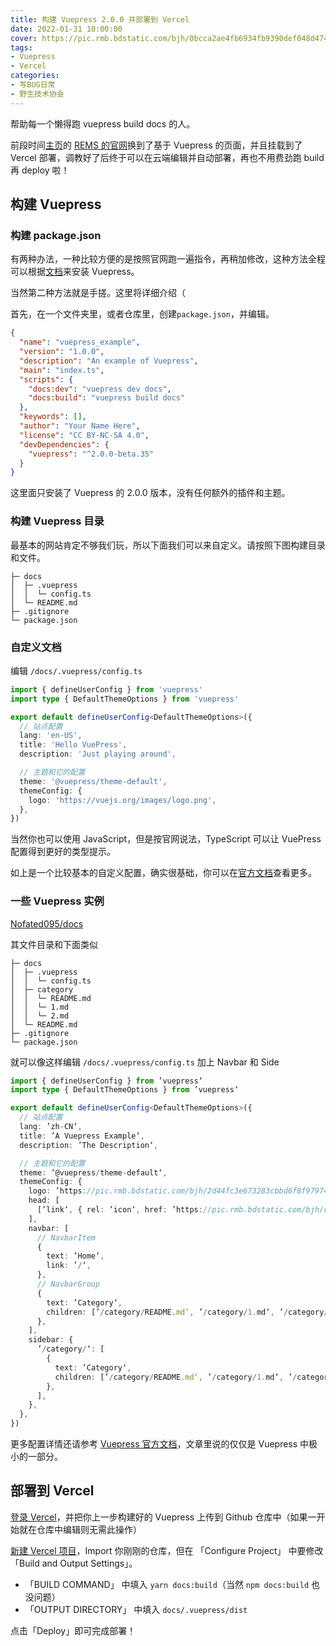 ```yaml
---
title: 构建 Vuepress 2.0.0 并部署到 Vercel
date: 2022-01-31 10:00:00
cover: https://pic.rmb.bdstatic.com/bjh/0bcca2ae4fb6934fb9390def048d4740.png
tags:
- Vuepress
- Vercel
categories:
- 写BUG日常
- 野生技术协会
---
```

帮助每一个懒得跑 vuepress build docs 的人。
<!--more-->

前段时间[主页](https://www.nofated.win)的 [REMS 的官网](https://rems.vercel.app)换到了基于 Vuepress 的页面，并且挂载到了 Vercel 部署，调教好了后终于可以在云端编辑并自动部署，再也不用费劲跑 build 再 deploy 啦！

## 构建 Vuepress

### 构建 package.json

有两种办法，一种比较方便的是按照官网跑一遍指令，再稍加修改，这种方法全程可以根据[文档](https://v2.vuepress.vuejs.org/zh/guide/getting-started.html)来安装 Vuepress。

当然第二种方法就是手搓。这里将详细介绍（

首先，在一个文件夹里，或者仓库里，创建`package.json`，并编辑。

``` json package.json
{
  "name": "vuepress_example",
  "version": "1.0.0",
  "description": "An example of Vuepress",
  "main": "index.ts",
  "scripts": {
    "docs:dev": "vuepress dev docs",
    "docs:build": "vuepress build docs"
  },
  "keywords": [],
  "author": "Your Name Here",
  "license": "CC BY-NC-SA 4.0",
  "devDependencies": {
    "vuepress": "^2.0.0-beta.35"
  }
}
```

这里面只安装了 Vuepress 的 2.0.0 版本，没有任何额外的插件和主题。

### 构建 Vuepress 目录

最基本的网站肯定不够我们玩，所以下面我们可以来自定义。请按照下图构建目录和文件。

```
├─ docs
│  ├─ .vuepress
│  │  └─ config.ts
│  └─ README.md
├─ .gitignore
└─ package.json
```

###  自定义文档

编辑 `/docs/.vuepress/config.ts`

``` typescript /docs/.vuepress/config.ts
import { defineUserConfig } from 'vuepress'
import type { DefaultThemeOptions } from 'vuepress'

export default defineUserConfig<DefaultThemeOptions>({
  // 站点配置
  lang: 'en-US',
  title: 'Hello VuePress',
  description: 'Just playing around',

  // 主题和它的配置
  theme: '@vuepress/theme-default',
  themeConfig: {
    logo: 'https://vuejs.org/images/logo.png',
  },
})
```

当然你也可以使用 JavaScript，但是按官网说法，TypeScript 可以让 VuePress 配置得到更好的类型提示。

如上是一个比较基本的自定义配置，确实很基础，你可以在[官方文档](https://v2.vuepress.vuejs.org/zh/reference/default-theme/config.html)查看更多。

### 一些 Vuepress 实例

[Nofated095/docs](https://github.com/Nofated095/docs)

其文件目录和下面类似

```
├─ docs
│  ├─ .vuepress
│  │  └─ config.ts
│  ├─ category
│  │  └─ README.md
│  │  └─ 1.md
│  │  └─ 2.md
│  └─ README.md
├─ .gitignore
└─ package.json
```

就可以像这样编辑 `/docs/.vuepress/config.ts` 加上 Navbar 和 Side

``` typescript /docs/.vuepress/config.ts
import { defineUserConfig } from ’vuepress‘
import type { DefaultThemeOptions } from ’vuepress‘

export default defineUserConfig<DefaultThemeOptions>({
  // 站点配置
  lang: ’zh-CN‘,
  title: ’A Vuepress Example‘,
  description: ’The Description‘,

  // 主题和它的配置
  theme: ’@vuepress/theme-default‘,
  themeConfig: {
    logo: ’https://pic.rmb.bdstatic.com/bjh/2d44fc3e673283cbbd6f8f97974c0340.png‘,
    head: [
      [’link‘, { rel: ’icon‘, href: ’https://pic.rmb.bdstatic.com/bjh/c0f70aee81771615db8599a0fb93cc3e.png‘ }],
    ],
    navbar: [
      // NavbarItem
      {
        text: ’Home‘,
        link: ’/‘,
      },
      // NavbarGroup
      {
        text: ’Category‘,
        children: [’/category/README.md‘, ’/category/1.md‘, ’/category/2.md‘],
      },
    ],
    sidebar: {
      ’/category/‘: [
        {
          text: ’Category‘,
          children: [’/category/README.md‘, ’/category/1.md‘, ’/category/2.md‘],
        },
      ],
    },
  },
})
```

更多配置详情还请参考 [Vuepress 官方文档](https://v2.vuepress.vuejs.org/zh/guide/configuration.html)，文章里说的仅仅是 Vuepress 中极小的一部分。

##  部署到 Vercel

[登录 Vercel](https://vercel.com/dashboard)，并把你上一步构建好的 Vuepress 上传到 Github 仓库中（如果一开始就在仓库中编辑则无需此操作）

[新建 Vercel 项目](https://vercel.com/new)，Import 你刚刚的仓库，但在 「Configure Project」 中要修改 「Build and Output Settings」。

- 「BUILD COMMAND」 中填入 `yarn docs:build`（当然 `npm docs:build` 也没问题）
- 「OUTPUT DIRECTORY」 中填入 `docs/.vuepress/dist`

点击「Deploy」即可完成部署！
